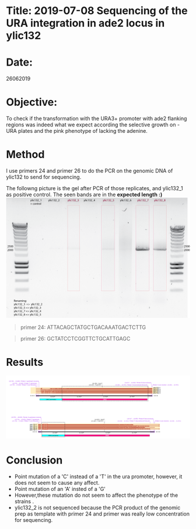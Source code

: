 # Title: 2019-07-08 Sequencing of the URA integration in ade2 locus in ylic132

# Date:
26062019

# Objective:
To check if the transformation with the URA3+ promoter with ade2 flanking regions was indeed what we expect according the selective growth on -URA plates and the pink phenotype of lacking the adenine.

# Method

I use primers 24 and primer 26 to do the PCR on the genomic DNA of ylic132 to send for sequencing.

The followng picture is the gel after PCR of those replicates, and ylic132_1 as positive control. The seen bands are in the **expected length :)**
![PCR-gel](../Images/ylic132_bio_replicates_2019-07-03-12hr-04min_edited.png)

> primer 24: ATTACAGCTATGCTGACAAATGACTCTTG

> primer 26: GCTATCCTCGGTTCTGCATTGAGC


# Results
![](../Images/sequencing_mag_snap-gene-02.png)


# Conclusion

- Point mutation of a 'C' instead of a 'T' in the ura promoter, however, it does not seem to cause any affect.
- Point mutation of an 'A' insted of a 'G'
- However,these mutation do not seem to affect the phenotype of the strains .
- ylic132_2 is not sequenced because the PCR product of the genomic prep as template with primer 24 and primer was really low concentration for sequencing.
